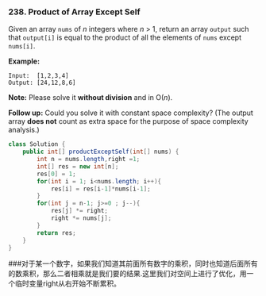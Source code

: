 ### 238. Product of Array Except Self

Given an array `nums` of *n* integers where *n* > 1,  return an array `output` such that `output[i]` is equal to the product of all the elements of `nums` except `nums[i]`.

**Example:**

```
Input:  [1,2,3,4]
Output: [24,12,8,6]
```

**Note:** Please solve it **without division** and in O(*n*).

**Follow up:**
Could you solve it with constant space complexity? (The output array **does not** count as extra space for the purpose of space complexity analysis.)

~~~java
class Solution {
    public int[] productExceptSelf(int[] nums) {
        int n = nums.length,right =1;
        int[] res = new int[n];
        res[0] = 1;
        for(int i = 1; i<nums.length; i++){
            res[i] = res[i-1]*nums[i-1];
        }
        for(int j = n-1; j>=0 ; j--){
            res[j] *= right;
            right *= nums[j];
        }
        return res;
    }
}
~~~

###对于某一个数字，如果我们知道其前面所有数字的乘积，同时也知道后面所有的数乘积，那么二者相乘就是我们要的结果.这里我们对空间上进行了优化，用一个临时变量right从右开始不断累积。